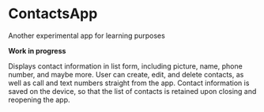ContactsApp
===========

Another experimental app for learning purposes

**Work in progress**

Displays contact information in list form, including picture, name, phone number, and maybe more. User can create, edit, and delete contacts, as well as call and text numbers straight from the app. Contact information is saved on the device, so that the list of contacts is retained upon closing and reopening the app.
